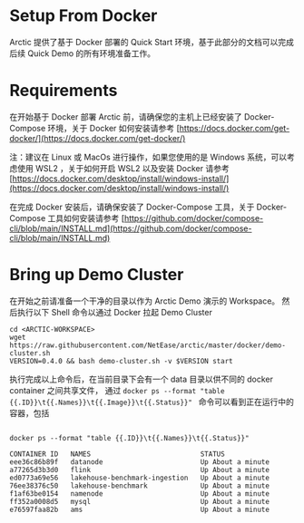 # Setup From Docker

Arctic 提供了基于 Docker 部署的 Quick Start 环境，基于此部分的文档可以完成后续 Quick Demo 的所有环境准备工作。

# Requirements

在开始基于 Docker 部署 Arctic 前，请确保您的主机上已经安装了 Docker-Compose 环境，关于 Docker 如何安装请参考 
[https://docs.docker.com/get-docker/](https://docs.docker.com/get-docker/)

注：建议在 Linux 或 MacOs 进行操作，如果您使用的是 Windows 系统，可以考虑使用 WSL2 ，关于如何开启 WSL2 以及安装 Docker 
请参考 [https://docs.docker.com/desktop/install/windows-install/](https://docs.docker.com/desktop/install/windows-install/)

在完成 Docker 安装后，请确保安装了 Docker-Compose 工具，关于 Docker-Compose 工具如何安装请参考
[https://github.com/docker/compose-cli/blob/main/INSTALL.md](https://github.com/docker/compose-cli/blob/main/INSTALL.md)

# Bring up Demo Cluster

在开始之前请准备一个干净的目录以作为 Arctic Demo 演示的 Workspace。
然后执行以下 Shell 命令以通过 Docker 拉起 Demo Cluster

```shell
cd <ARCTIC-WORKSPACE>
wget https://raw.githubusercontent.com/NetEase/arctic/master/docker/demo-cluster.sh
VERSION=0.4.0 && bash demo-cluster.sh -v $VERSION start
```

执行完成以上命令后，在当前目录下会有一个 data 目录以供不同的 docker container 之间共享文件，
通过 `docker ps --format "table {{.ID}}\t{{.Names}}\t{{.Image}}\t{{.Status}}" ` 命令可以看到正在运行中的容器，包括

```shell

docker ps --format "table {{.ID}}\t{{.Names}}\t{{.Status}}"

CONTAINER ID   NAMES                           STATUS
eee36c86b89f   datanode                        Up About a minute
a77265d3b3d0   flink                           Up About a minute
ed0773a69e56   lakehouse-benchmark-ingestion   Up About a minute
76ee38376c50   lakehouse-benchmark             Up About a minute
f1af63be0154   namenode                        Up About a minute
ff352a0008d5   mysql                           Up About a minute
e76597faa82b   ams                             Up About a minute
```